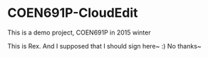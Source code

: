 # COEN691P-CloudEdit
This is a demo project, COEN691P in 2015 winter

This is Rex. And I supposed that I should sign here~ :) No thanks~
